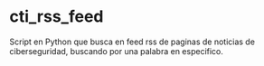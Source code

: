 # cti_rss_feed
Script en Python que busca en feed rss de paginas de noticias de ciberseguridad, buscando por una palabra en especifico. 
